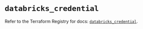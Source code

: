 # `databricks_credential`

Refer to the Terraform Registry for docs: [`databricks_credential`](https://registry.terraform.io/providers/databricks/databricks/1.69.0/docs/resources/credential).
